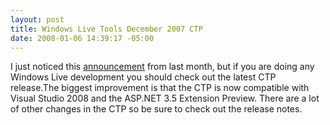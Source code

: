 ```yaml
---
layout: post
title: Windows Live Tools December 2007 CTP
date: 2008-01-06 14:39:17 -05:00
---
```


I just noticed this [announcement](http://connect.microsoft.com/content/content.aspx?ContentID=7286&SiteID=505) from last month, but if you are doing any Windows Live development you should check out the latest CTP release.The biggest improvement is that the CTP is now compatible with Visual Studio 2008 and the ASP.NET 3.5 Extension Preview. There are a lot of other changes in the CTP so be sure to check out the release notes.
